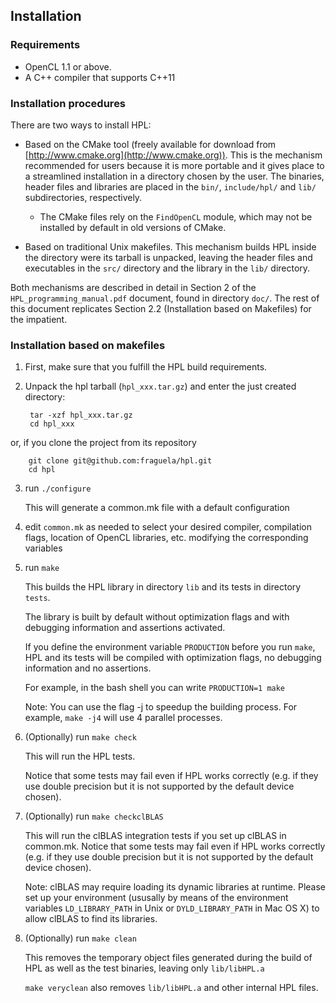 ## Installation</p>


### Requirements
 
 * OpenCL 1.1 or above.
 * A C++ compiler that supports C++11

### Installation procedures

There are two ways to install HPL:

* Based on the CMake tool (freely available for download from [http://www.cmake.org](http://www.cmake.org)). This is the mechanism recommended for users because it is more portable and it gives place to a streamlined installation in a directory chosen by the user. The binaries, header files and libraries are placed in the `bin/`, `include/hpl/` and `lib/` subdirectories, respectively.
   * The CMake files rely on the `FindOpenCL` module, which may not be installed by default in old versions of CMake. 

* Based on traditional Unix makefiles. This mechanism builds HPL inside the directory were its tarball is unpacked, leaving the header files and executables in the `src/` directory and the library in the `lib/` directory.

Both mechanisms are described in detail in Section 2 of the `HPL_programming_manual.pdf` document, found in directory `doc/`. The rest of this document replicates Section 2.2 (Installation based on Makefiles) for the impatient.

### Installation based on makefiles

1. First, make sure that you fulfill the HPL build requirements.

2. Unpack the hpl tarball (`hpl_xxx.tar.gz`) and enter the just created directory:

		tar -xzf hpl_xxx.tar.gz
		cd hpl_xxx

or, if you clone the project from its repository

		git clone git@github.com:fraguela/hpl.git
		cd hpl

3. run `./configure`

   This will generate a common.mk file with a default configuration

4. edit `common.mk` as needed to select your desired compiler, compilation flags, 
   location of OpenCL libraries, etc. modifying the corresponding variables

5. run `make`

   This builds the HPL library in directory `lib` and its tests in directory `tests`. 

   The library is built by default without optimization flags and with debugging information and assertions activated.

   If you define the environment variable `PRODUCTION` before you run `make`, HPL and its tests will be compiled with optimization flags, no debugging information and no assertions.

   For example, in the bash shell you can write `PRODUCTION=1 make`

   Note: You can use the flag -j to speedup the building process. For example,
   `make -j4` will use 4 parallel processes.

6. (Optionally) run `make check`

   This will run the HPL tests. 

   Notice that some tests may fail even if HPL works correctly (e.g. if they use double precision but it is not supported by the default device chosen).

7. (Optionally) run `make checkclBLAS`

   This will run the clBLAS integration tests if you set up clBLAS in common.mk.  Notice that some tests may fail even if HPL works correctly (e.g. if they use double precision but it is not supported by the default device chosen).

   Note: clBLAS may require loading its dynamic libraries at runtime. Please set up your environment (ususally by means of the environment variables `LD_LIBRARY_PATH` in Unix or `DYLD_LIBRARY_PATH` in Mac OS X) to allow clBLAS to find its libraries.

8. (Optionally) run `make clean`

   This removes the temporary object files generated during the build of HPL as well as the test binaries, leaving only `lib/libHPL.a`

   `make veryclean` also removes `lib/libHPL.a` and other internal HPL files.
